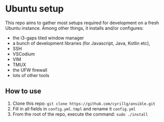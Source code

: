 # Ubuntu setup

This repo aims to gather most setups required for development on a fresh Ubuntu instance.
Among other things, it installs and/or configures:
* the i3-gaps tiled window manager
* a bunch of development libraries (for Javascript, Java, Kotlin etc),
* SSH
* VSCodium
* VIM
* TMUX
* the UFW firewall
* lots of other tools

## How to use

1. Clone this repo: `git clone https://github.com/cyrillg/ansible.git`
2. Fill in all fields in `config.yml.tmpl` and rename it `config.yml`
3. From the root of the repo, execute the command: `sudo ./install`
